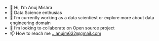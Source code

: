 - 👋 Hi, I’m Anuj Mishra
- 👀 Data Science enthusias 
- 🌱 I’m currently working as a data scientiest or explore more about data engineering domain
- 💞️ I’m looking to collaborate on Open source project
- 📫 How to reach me ...anujm632@gmail.com
<!---
anuj8119/anuj8119 is a ✨ special ✨ repository because its `README.md` (this file) appears on your GitHub profile.
You can click the Preview link to take a look at your changes.
--->
